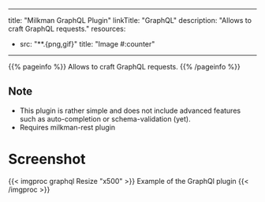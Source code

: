 
---
title: "Milkman GraphQL Plugin"
linkTitle: "GraphQL"
description: "Allows to craft GraphQL requests."
resources:
- src: "**.{png,gif}"
  title: "Image #:counter"
---

{{% pageinfo %}}
Allows to craft GraphQL requests.
{{% /pageinfo %}}

## Note

  * This plugin is rather simple and does not include advanced features such as auto-completion or schema-validation (yet).
  * Requires milkman-rest plugin

# Screenshot

{{< imgproc graphql Resize "x500" >}}
Example of the GraphQl plugin
{{< /imgproc >}}